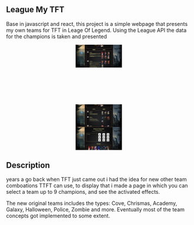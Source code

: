 ## League My TFT

Base in javascript and react, this project is a simple webpage that presents my own teams for TFT in Leage Of Legend.
Using the League API the data for the champions is taken and presented

<div style = "padding-bottom: 100px; padding-top: 100px>
  <img src="/pic1.png"  style = " height: 350;  display:block; margin-left: auto; margin-right:auto; width:25%;"/>
  <img src="/pic2.png"  style = " height: 350;  display:block; margin-left: auto; margin-right:auto; width:25%;"/>
</div>
 <div>
  <img src="/pic3.png"  style = " height: 350;  display:block; margin-left: auto; margin-right:auto; width:25%;"/>
   <img src="/pic4.png"  style = " height: 350;  display:block; margin-left: auto; margin-right:auto; width:25%;"/>
</div>


## Description

years a go back when TFT just came out i had the idea for new other team comboations TTFT can use, to display that i made a page in which you can select a team up to 9 champions, and see the activated effects.

The new original teams includes the types: Cove, Chrismas, Academy, Galaxy, Halloween, Police, Zombie and more.
Eventually most of the team concepts got implemented to some extent.

<div style = "padding-bottom: 100ppx; padding-top: 100px>
  <img src="/webgif.gif"  style = " height: 350;  display:block; margin-left: auto; margin-right:auto; width:50%;"/>
</div>
